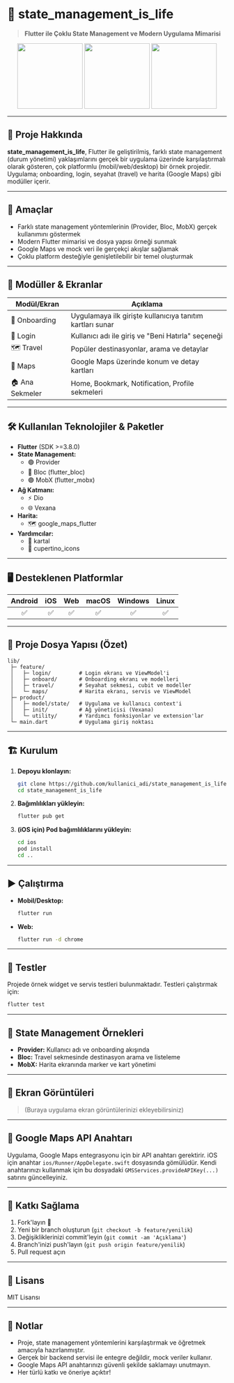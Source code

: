 # 🚀 state_management_is_life

> **Flutter ile Çoklu State Management ve Modern Uygulama Mimarisi**


<p align="center">
  <img src="https://github.com/user-attachments/assets/89c1b87a-7404-4dda-8467-db3c42923250" width="150" />
  <img src="https://github.com/user-attachments/assets/05d02756-b0fe-40ad-94bf-147c501dac10" width="150" />
  <img src="https://github.com/user-attachments/assets/7ca84aa4-bb0e-416d-851f-33fe4887df3e" width="150" />
</p>


---

## 📝 Proje Hakkında

**state_management_is_life**, Flutter ile geliştirilmiş, farklı state management (durum yönetimi) yaklaşımlarını gerçek bir uygulama üzerinde karşılaştırmalı olarak gösteren, çok platformlu (mobil/web/desktop) bir örnek projedir. Uygulama; onboarding, login, seyahat (travel) ve harita (Google Maps) gibi modüller içerir. 

---

## 🎯 Amaçlar
- Farklı state management yöntemlerinin (Provider, Bloc, MobX) gerçek kullanımını göstermek
- Modern Flutter mimarisi ve dosya yapısı örneği sunmak
- Google Maps ve mock veri ile gerçekçi akışlar sağlamak
- Çoklu platform desteğiyle genişletilebilir bir temel oluşturmak

---

## 🧩 Modüller & Ekranlar

| Modül/Ekran      | Açıklama                                                                 |
|------------------|--------------------------------------------------------------------------|
| 🛫 Onboarding    | Uygulamaya ilk girişte kullanıcıya tanıtım kartları sunar                |
| 🔐 Login         | Kullanıcı adı ile giriş ve "Beni Hatırla" seçeneği                      |
| 🗺️ Travel        | Popüler destinasyonlar, arama ve detaylar                                |
| 📍 Maps          | Google Maps üzerinde konum ve detay kartları                             |
| 🏠 Ana Sekmeler  | Home, Bookmark, Notification, Profile sekmeleri                          |

---

## 🛠️ Kullanılan Teknolojiler & Paketler

- **Flutter** (SDK >=3.8.0)
- **State Management:**
  - 🟢 Provider
  - 🔵 Bloc (flutter_bloc)
  - 🟣 MobX (flutter_mobx)
- **Ağ Katmanı:**
  - ⚡ Dio
  - 🌐 Vexana
- **Harita:**
  - 🗺️ google_maps_flutter
- **Yardımcılar:**
  - 🧰 kartal
  - 🍏 cupertino_icons

---

## 🖥️ Desteklenen Platformlar

| Android | iOS | Web | macOS | Windows | Linux |
|:-------:|:---:|:---:|:----:|:-------:|:-----:|
|   ✅    | ✅  | ✅  |  ✅  |   ✅    |  ✅   |

---

## 📂 Proje Dosya Yapısı (Özet)

```
lib/
 ├─ feature/
 │   ├─ login/         # Login ekranı ve ViewModel'i
 │   ├─ onboard/       # Onboarding ekranı ve modelleri
 │   ├─ travel/        # Seyahat sekmesi, cubit ve modeller
 │   └─ maps/          # Harita ekranı, servis ve ViewModel
 ├─ product/
 │   ├─ model/state/   # Uygulama ve kullanıcı context'i
 │   ├─ init/          # Ağ yöneticisi (Vexana)
 │   └─ utility/       # Yardımcı fonksiyonlar ve extension'lar
 └─ main.dart          # Uygulama giriş noktası
```

---

## 🏗️ Kurulum

1. **Depoyu klonlayın:**
   ```sh
   git clone https://github.com/kullanici_adi/state_management_is_life.git
   cd state_management_is_life
   ```
2. **Bağımlılıkları yükleyin:**
   ```sh
   flutter pub get
   ```
3. **(iOS için) Pod bağımlılıklarını yükleyin:**
   ```sh
   cd ios
   pod install
   cd ..
   ```

---

## ▶️ Çalıştırma

- **Mobil/Desktop:**
  ```sh
  flutter run
  ```
- **Web:**
  ```sh
  flutter run -d chrome
  ```

---

## 🧪 Testler

Projede örnek widget ve servis testleri bulunmaktadır. Testleri çalıştırmak için:
```sh
flutter test
```

---

## 🧠 State Management Örnekleri

- **Provider:** Kullanıcı adı ve onboarding akışında
- **Bloc:** Travel sekmesinde destinasyon arama ve listeleme
- **MobX:** Harita ekranında marker ve kart yönetimi

---

## 📸 Ekran Görüntüleri

> (Buraya uygulama ekran görüntülerinizi ekleyebilirsiniz)

---

## 🔑 Google Maps API Anahtarı

Uygulama, Google Maps entegrasyonu için bir API anahtarı gerektirir. iOS için anahtar `ios/Runner/AppDelegate.swift` dosyasında gömülüdür. Kendi anahtarınızı kullanmak için bu dosyadaki `GMSServices.provideAPIKey(...)` satırını güncelleyiniz.

---

## 🤝 Katkı Sağlama

1. Fork'layın 🍴
2. Yeni bir branch oluşturun (`git checkout -b feature/yenilik`)
3. Değişikliklerinizi commit'leyin (`git commit -am 'Açıklama'`)
4. Branch'inizi push'layın (`git push origin feature/yenilik`)
5. Pull request açın

---

## 📄 Lisans

MIT Lisansı

---

## 📢 Notlar
- Proje, state management yöntemlerini karşılaştırmak ve öğretmek amacıyla hazırlanmıştır.
- Gerçek bir backend servisi ile entegre değildir, mock veriler kullanır.
- Google Maps API anahtarınızı güvenli şekilde saklamayı unutmayın.
- Her türlü katkı ve öneriye açıktır!
